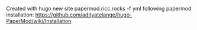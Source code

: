 
Created with hugo new site papermod.ricc.rocks -f yml
following papermod installation: https://github.com/adityatelange/hugo-PaperMod/wiki/Installation
